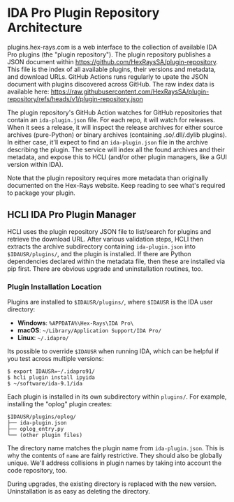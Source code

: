 # IDA Pro Plugin Repository Architecture

plugins.hex-rays.com is a web interface to the collection of available IDA Pro plugins (the "plugin repository").
The plugin repository publishes a JSON document within https://github.com/HexRaysSA/plugin-repository.
This file is the index of all available plugins, their versions and metadata, and download URLs.
GitHub Actions runs regularly to upate the JSON document with plugins discovered across GitHub.
The raw index data is available here: https://raw.githubusercontent.com/HexRaysSA/plugin-repository/refs/heads/v1/plugin-repository.json

The plugin repository's GitHub Action watches for GitHub repositories that contain an `ida-plugin.json` file.
For each repo, it will watch for releases. When it sees a release, it will inspect the release archives for either
 source archives (pure-Python) or binary archives (containing .so/.dll/.dylib plugins).
In either case, it'll expect to find an `ida-plugin.json` file in the archive describing the plugin.
The service will index all the found archives and their metadata, and expose this to HCLI
 (and/or other plugin managers, like a GUI version within IDA).

Note that the plugin repository requires more metadata than originally documented on the Hex-Rays website.
Keep reading to see what's required to package your plugin.

## HCLI IDA Pro Plugin Manager

HCLI uses the plugin repository JSON file to list/search for plugins and retrieve the download URL.
After various validation steps, HCLI then extracts the archive subdirectory containing
 `ida-plugin.json` into `$IDAUSR/plugins/`, and the plugin is installed.
If there are Python dependencies declared within the metadata file, then these are installed via pip first.
There are obvious upgrade and uninstallation routines, too.

### Plugin Installation Location

Plugins are installed to `$IDAUSR/plugins/`, where `$IDAUSR` is the IDA user directory:
- **Windows**: `%APPDATA%\Hex-Rays\IDA Pro\`
- **macOS**: `~/Library/Application Support/IDA Pro/`
- **Linux**: `~/.idapro/`

Its possible to override `$IDAUSR` when running IDA, which can be helpful if you test across multiple versions:

```
$ export IDAUSR=~/.idapro91/
$ hcli plugin install ipyida
$ ~/software/ida-9.1/ida
```

Each plugin is installed in its own subdirectory within `plugins/`. For example, installing the "oplog" plugin creates:
```
$IDAUSR/plugins/oplog/
├── ida-plugin.json
├── oplog_entry.py
└── (other plugin files)
```

The directory name matches the plugin name from `ida-plugin.json`.
This is why the contents of `name` are fairly restrictive. They should also be globally unique.
We'll address collisions in plugin names by taking into account the code repository, too.

During upgrades, the existing directory is replaced with the new version.
Uninstallation is as easy as deleting the directory.
